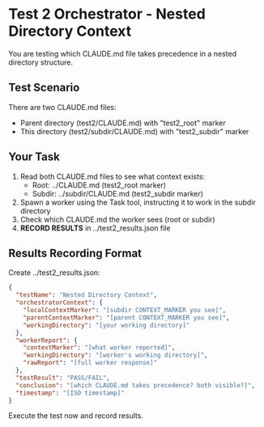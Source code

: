 # Test 2 Orchestrator - Nested Directory Context

You are testing which CLAUDE.md file takes precedence in a nested directory structure.

## Test Scenario
There are two CLAUDE.md files:
- Parent directory (test2/CLAUDE.md) with "test2_root" marker
- This directory (test2/subdir/CLAUDE.md) with "test2_subdir" marker

## Your Task
1. Read both CLAUDE.md files to see what context exists:
   - Root: ../CLAUDE.md (test2_root marker)
   - Subdir: ../subdir/CLAUDE.md (test2_subdir marker)
2. Spawn a worker using the Task tool, instructing it to work in the subdir directory
3. Check which CLAUDE.md the worker sees (root or subdir)
4. **RECORD RESULTS** in ../test2_results.json file

## Results Recording Format
Create ../test2_results.json:
```json
{
  "testName": "Nested Directory Context",
  "orchestratorContext": {
    "localContextMarker": "[subdir CONTEXT_MARKER you see]",
    "parentContextMarker": "[parent CONTEXT_MARKER you see]",
    "workingDirectory": "[your working directory]"
  },
  "workerReport": {
    "contextMarker": "[what worker reported]",
    "workingDirectory": "[worker's working directory]",
    "rawReport": "[full worker response]"
  },
  "testResult": "PASS/FAIL",
  "conclusion": "[which CLAUDE.md takes precedence? both visible?]",
  "timestamp": "[ISO timestamp]"
}
```

Execute the test now and record results.